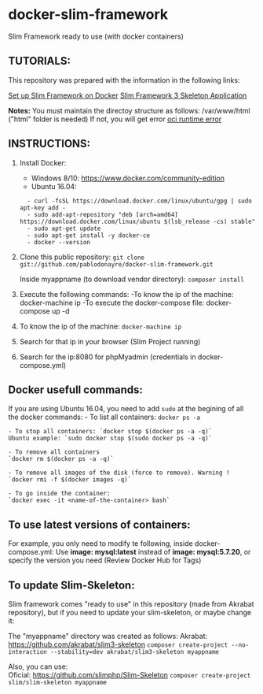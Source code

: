 # docker-slim-framework
Slim Framework ready to use (with docker containers)

## TUTORIALS:
This repository was prepared with the information in the following links:

[Set up Slim Framework on Docker](https://morgandavison.com/2016/10/01/set-up-slim-framework-on-docker)
[Slim Framework 3 Skeleton Application](https://github.com/slimphp/Slim-Skeleton)

**Notes:**
    You must maintain the directoy structure as follows: /var/www/html ("html" folder is needed)
    If not, you will get error [oci runtime error](https://github.com/moby/moby/issues/26855)

## INSTRUCTIONS:
1. Install Docker:
   - Windows 8/10: https://www.docker.com/community-edition
   - Ubuntu 16.04:
   ```
     - curl -fsSL https://download.docker.com/linux/ubuntu/gpg | sudo apt-key add -
     - sudo add-apt-repository "deb [arch=amd64] https://download.docker.com/linux/ubuntu $(lsb_release -cs) stable"
     - sudo apt-get update
     - sudo apt-get install -y docker-ce
     - docker --version
   ```  
2. Clone this public repository:
   `git clone git://github.com/pablodonayre/docker-slim-framework.git`

    Inside myappname (to download vendor directory): `composer install`

3. Execute the following commands:
   -To know the ip of the machine: docker-machine ip
   -To execute the docker-compose file: docker-compose up -d

4. To know the ip of the machine: `docker-machine ip`

5. Search for that ip in your browser (Slim Project running)

6. Search for the ip:8080 for phpMyadmin (credentials in docker-compose.yml)

## Docker usefull commands:
If you are using Ubuntu 16.04, you need to add `sudo` at the begining of all the docker commands:
	- To list all containers: `docker ps -a`

	- To stop all containers: `docker stop $(docker ps -a -q)`
	Ubuntu example: `sudo docker stop $(sudo docker ps -a -q)`

	- To remove all containers
	`docker rm $(docker ps -a -q)`

	- To remove all images of the disk (force to remove). Warning !
	`docker rmi -f $(docker images -q)`

	- To go inside the container:
	`docker exec -it <name-of-the-container> bash`

## To use latest versions of containers:
For example, you only need to modify te following, inside docker-compose.yml: 
Use **image: mysql:latest** instead of **image: mysql:5.7.20**, or specify the version you need (Review Docker Hub for Tags)

## To update Slim-Skeleton:
Slim framework comes "ready to use" in this repository (made from Akrabat repository), but if you need to update your slim-skeleton, or maybe change it:

The "myappname" directory was created as follows:
Akrabat: https://github.com/akrabat/slim3-skeleton
`composer create-project --no-interaction --stability=dev akrabat/slim3-skeleton myappname`

Also, you can use:	
Oficial: https://github.com/slimphp/Slim-Skeleton
`composer create-project slim/slim-skeleton myappname`
